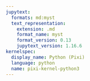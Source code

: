 ```yaml
---
jupytext:
  formats: md:myst
  text_representation:
    extension: .md
    format_name: myst
    format_version: 0.13
    jupytext_version: 1.16.6
kernelspec:
  display_name: Python (Pixi)
  language: python
  name: pixi-kernel-python3
---
```


```{code-cell} ipython3

```
